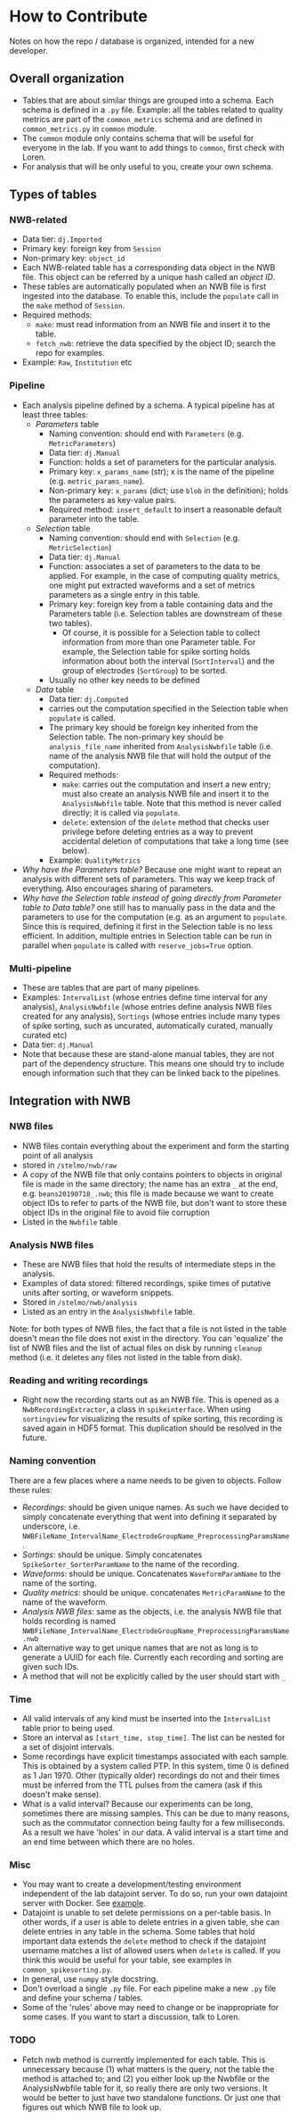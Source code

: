 # How to Contribute

Notes on how the repo / database is organized, intended for a new developer.

## Overall organization

* Tables that are about similar things are grouped into a schema. Each schema is defined in a `.py` file. Example: all the tables related to quality metrics are part of the `common_metrics` schema and are defined in `common_metrics.py` in `common` module. 
* The `common` module only contains schema that will be useful for everyone in the lab. If you want to add things to `common`, first check with Loren. 
* For analysis that will be only useful to you, create your own schema.

## Types of tables

### NWB-related

* Data tier: `dj.Imported`
* Primary key: foreign key from `Session`
* Non-primary key: `object_id`
* Each NWB-related table has a corresponding data object in the NWB file. This object can be referred by a unique hash called an *object ID*. 
* These tables are automatically populated when an NWB file is first ingested into the database. To enable this, include the `populate` call in the `make` method of `Session`.
* Required methods:
  * `make`: must read information from an NWB file and insert it to the table. 
  * `fetch_nwb`: retrieve the data specified by the object ID; search the repo for examples.
* Example: `Raw`, `Institution` etc

### Pipeline

* Each analysis pipeline defined by a schema. A typical pipeline has at least three tables:
  * *Parameters* table
    * Naming convention: should end with `Parameters` (e.g. `MetricParameters`)
    * Data tier: `dj.Manual`
    * Function: holds a set of parameters for the particular analysis.
    * Primary key: `x_params_name` (str); x is the name of the pipeline (e.g. `metric_params_name`).
    * Non-primary key: `x_params` (dict; use `blob` in the definition); holds the parameters as key-value pairs.
    * Required method: `insert_default` to insert a reasonable default parameter into the table.
  * *Selection* table
    * Naming convention: should end with `Selection` (e.g. `MetricSelection`)
    * Data tier: `dj.Manual` 
    * Function: associates a set of parameters to the data to be applied. For example, in the case of computing quality metrics, one might put extracted waveforms and a set of metrics parameters as a single entry in this table.
    * Primary key: foreign key from a table containing data and the Parameters table (i.e. Selection tables are downstream of these two tables). 
      * Of course, it is possible for a Selection table to collect information from more than one Parameter table. For example, the Selection table for spike sorting holds information about both the interval (`SortInterval`) and the group of electrodes (`SortGroup`) to be sorted.
    * Usually no other key needs to be defined
  * *Data* table
    * Data tier: `dj.Computed` 
    * carries out the computation specified in the Selection table when `populate` is called. 
    * The primary key should be foreign key inherited from the Selection table. The non-primary key should be `analysis_file_name` inherited from `AnalysisNwbfile` table (i.e. name of the analysis NWB file that will hold the output of the computation).
    * Required methods: 
      * `make`: carries out the computation and insert a new entry; must also create an analysis NWB file and insert it to the `AnalysisNwbfile` table. Note that this method is never called directly; it is called via `populate`.
      * `delete`: extension of the `delete` method that checks user privilege before deleting entries as a way to prevent accidental deletion of computations that take a long time (see below).
    * Example: `QualityMetrics`
* *Why have the Parameters table?* Because one might want to repeat an analysis with different sets of parameters. This way we keep track of everything. Also encourages sharing of parameters.
* *Why have the Selection table instead of going directly from Parameter table to Data table?* one still has to manually pass in the data and the parameters to use for the computation (e.g. as an argument to `populate`. Since this is required, defining it first in the Selection table is no less efficient. In addition, multiple entries in Selection table can be run in parallel when `populate` is called with `reserve_jobs=True` option. 

### Multi-pipeline

* These are tables that are part of many pipelines. 
* Examples: `IntervalList` (whose entries define time interval for any analysis), `AnalysisNwbfile` (whose entries define analysis NWB files created for any analysis), `Sortings` (whose entries include many types of spike sorting, such as uncurated, automatically curated, manually curated etc)
* Data tier: `dj.Manual`
* Note that because these are stand-alone manual tables, they are not part of the dependency structure. This means one should try to include enough information such that they can be linked back to the pipelines. 

## Integration with NWB

### NWB files

* NWB files contain everything about the experiment and form the starting point of all analysis
* stored in `/stelmo/nwb/raw`
* A copy of the NWB file that only contains pointers to objects in original file is made in the same directory; the name has an extra `_` at the end, e.g. `beans20190718_.nwb`; this file is made because we want to create object IDs to refer to parts of the NWB file, but don't want to store these object IDs in the original file to avoid file corruption
* Listed in the `Nwbfile` table
  
### Analysis NWB files

* These are NWB files that hold the results of intermediate steps in the analysis. 
* Examples of data stored: filtered recordings, spike times of putative units after sorting, or waveform snippets.
* Stored in `/stelmo/nwb/analysis`
* Listed as an entry in the `AnalysisNwbfile` table. 
  
Note: for both types of NWB files, the fact that a file is not listed in the table doesn't mean the file does not exist in the directory. You can 'equalize' the list of NWB files and the list of actual files on disk by running `cleanup` method (i.e. it deletes any files not listed in the table from disk).

### Reading and writing recordings

* Right now the recording starts out as an NWB file. This is opened as a `NwbRecordingExtractor`, a class in `spikeinterface`. When using `sortingview` for visualizing the results of spike sorting, this recording is saved again in HDF5 format. This duplication should be resolved in the future. 

### Naming convention

There are a few places where a name needs to be given to objects. Follow these rules:

* _Recordings_: should be given unique names. As such we have decided to simply concatenate everything that went into defining it separated by underscore, i.e. `NWBFileName_IntervalName_ElectrodeGroupName_PreprocessingParamsName`.
* *Sortings*: should be unique. Simply concatenates `SpikeSorter_SorterParamName` to the name of the recording.
* *Waveforms*: should be unique. Concatenates `WaveformParamName` to the name of the sorting.
* *Quality metrics*: should be unique. concatenates  `MetricParamName` to the name of the waveform.
* *Analysis NWB files*: same as the objects, i.e. the analysis NWB file that holds recording is named `NWBFileName_IntervalName_ElectrodeGroupName_PreprocessingParamsName.nwb`
* An alternative way to get unique names that are not as long is to generate a UUID for each file. Currently each recording and sorting are given such IDs. 
* A method that will not be explicitly called by the user should start with `_`

### Time

* All valid intervals of any kind must be inserted into the `IntervalList` table prior to being used.
* Store an interval as `[start_time, stop_time]`. The list can be nested for a set of disjoint intervals.
* Some recordings have explicit timestamps associated with each sample. This is obtained by a system called PTP. In this system, time 0 is defined as 1 Jan 1970. Other (typically older) recordings do not and their times must be inferred from the TTL pulses from the camera (ask if this doesn't make sense).
* What is a valid interval? Because our experiments can be long, sometimes there are missing samples. This can be due to many reasons, such as the commutator connection being faulty for a few milliseconds. As a result we have 'holes' in our data. A valid interval is a start time and an end time between which there are no holes. 

### Misc

* You may want to create a development/testing environment independent of the lab datajoint server. To do so, run your own datajoint server with Docker. See [example](../notebook/docker_mysql_tutorial.ipynb).
* Datajoint is unable to set delete permissions on a per-table basis. In other words, if a user is able to delete entries in a given table, she can delete entries in any table in the schema. Some tables that hold important data extends the `delete` method to check if the datajoint username matches a list of allowed users when `delete` is called. If you think this would be useful for your table, see examples in `common_spikesorting.py`. 
* In general, use `numpy` style docstring.
* Don't overload a single `.py` file. For each pipeline make a new `.py` file and define your schema / tables. 
* Some of the 'rules' above may need to change or be inappropriate for some cases. If you want to start a discussion, talk to Loren.

### TODO

* Fetch nwb method is currently implemented for each table. This is unnecessary because (1) what matters is the query, not the table the method is attached to; and (2) you either look up the Nwbfile or the AnalysisNwbfile table for it, so really there are only two versions. It would be better to just have two standalone functions. Or just one that figures out which NWB file to look up.
